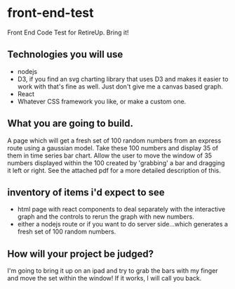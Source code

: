 # front-end-test
Front End Code Test for RetireUp.  Bring it!

## Technologies you will use
  - nodejs
  - D3, if you find an svg charting library that uses D3 and makes it easier to work with that's fine as well.  Just don't give me a canvas based graph.
  - React
  - Whatever CSS framework you like, or make a custom one.

## What you are going to build.
  A page which will get a fresh set of 100 random numbers from an express route using a gaussian model.  Take these 100 numbers and display 35 of them in time series bar chart.  Allow the user to move the window of 35 numbers displayed within the 100 created by 'grabbing' a bar and dragging it left or right.  See the attached pdf for a more detailed description of this.
  
## inventory of items i'd expect to see
 - html page with react components to deal separately with the interactive graph and the controls to rerun the graph with new numbers.
 - either a nodejs route or if you want to do server side...which generates a fresh set of 100 random numbers.
 
## How will your project be judged?
I'm going to bring it up on an ipad and try to grab the bars with my finger and move the set within the window!  If it works, I will call you back.
